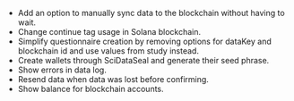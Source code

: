 - Add an option to manually sync data to the blockchain without having to wait.
- Change continue tag usage in Solana blockchain.
- Simplify questionnaire creation by removing options for dataKey and blockchain id and use values from study instead.
- Create wallets through SciDataSeal and generate their seed phrase.
- Show errors in data log.
- Resend data when data was lost before confirming.
- Show balance for blockchain accounts.